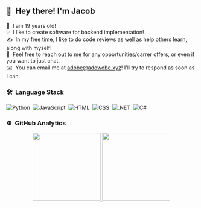 ## 👋 &nbsp;Hey there! I'm Jacob

👴 &nbsp;I am 19 years old!\
💡 &nbsp;I like to create software for backend implementation!\
✍️ &nbsp;In my free time, I like to do code reviews as well as help others learn, along with myself!\
💬 &nbsp;Feel free to reach out to me for any opportunities/carrer offers, or even if you want to just chat.\
✉️ &nbsp;You can email me at adobe@adowobe.xyz! I'll try to respond as soon as I can.

### 🛠 &nbsp;Language Stack

![Python](https://img.shields.io/badge/-Python-333333?style=flat&logo=python)&nbsp;
![JavaScript](https://img.shields.io/badge/-JavaScript-333333?style=flat&logo=javascript)&nbsp;
![HTML](https://img.shields.io/badge/-HTML-333333?style=flat&logo=HTML5)&nbsp;
![CSS](https://img.shields.io/badge/-CSS-333333?style=flat&logo=CSS3&logoColor=1572B6)&nbsp;
![.NET](https://img.shields.io/badge/-.NET-333333?style=flat&logo=.NET)&nbsp;
![C#](https://img.shields.io/badge/-C%20Sharp-333333?style=flat&logo=CSHARP)&nbsp;

### ⚙️ &nbsp;GitHub Analytics

<p align="center">
<a href="https://github.com/Airiuwu">
  <img height="180em" src="https://github-readme-stats-eight-theta.vercel.app/api?username=Airiuwu&show_icons=true&theme=vue-dark&include_all_commits=true&count_private=true" />
  <img height="180em" src="https://github-readme-stats-eight-theta.vercel.app/api/top-langs/?username=Airiuwu&layout=compact&exclude_lang=java+r&theme=vue-dark" />
</a>
</p>
